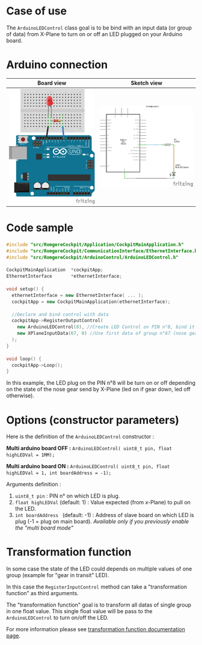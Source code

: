 # Case of use

The `ArduinoLEDControl` class goal is to be bind with an input data (or group of data) from X-Plane to turn on or off an LED plugged on your Arduino board.

# Arduino connection

Board view | Sketch view
---------- | -----------
![LED connection (board view)](/resources/img/led_bb.png?raw=true) | ![LED connection (sketch view)](/resources/img/led_sk.png?raw=true)


# Code sample

```cpp
#include "src/RomgereCockpit/Application/CockpitMainApplication.h"
#include "src/RomgereCockpit/CommunicationInterface/EthernetInterface.h"
#include "src/RomgereCockpit/ArduinoControl/ArduinoLEDControl.h"

CockpitMainApplication  *cockpitApp;
EthernetInterface       *ethernetInterface;

void setup() {
  ethernetInterface = new EthernetInterface( ... );
  cockpitApp = new CockpitMainApplication(ethernetInterface);

  //Declare and bind control with data
  cockpitApp->RegisterOutputControl(
    new ArduinoLEDControl(8), //Create LED Control on PIN n°8, bind it to
    new XPlaneInputData(67, 0) //Use first data of group n°67 (nose gear indicator)
  );
}

void loop() {
  cockpitApp->Loop();
}
```

In this example, the LED plug on the PIN n°8 will be turn on or off depending on the state of the nose gear send by X-Plane (led on if gear down, led off otherwise).

# Options (constructor parameters)

Here is the definition of the `ArduinoLEDControl` constructor :

**Multi arduino board OFF :**
`ArduinoLEDControl( uint8_t pin, float highLEDVal = 1MM);`

**Multi arduino board ON :**
`ArduinoLEDControl( uint8_t pin, float highLEDVal = 1, int boardAddress = -1);`

Arguments definition :
1. `uint8_t pin` : PIN n° on which LED is plug.
2. `float highLEDVal` (default: 1) : Value expected (from x-Plane) to pull on the LED.
3. `int boardAddress ` (default: -1) : Address of slave board on which LED is plug (-1 = plug on main board). *Available only if you previously enable the "multi board mode"*


# Transformation function

In some case the state of the LED could depends on multiple values of one group (example for "gear in transit" LED).

In this case the `RegisterInputControl` method can take a "transformation function" as third arguments.

The "transformation function" goal is to transform all datas of single  group in one float value. This single float value will be pass to the `ArduinoLEDControl` to turn on/off the LED.

For more information please see [transformation function documentation page](/resources/doc/6-transformation-function.md).

